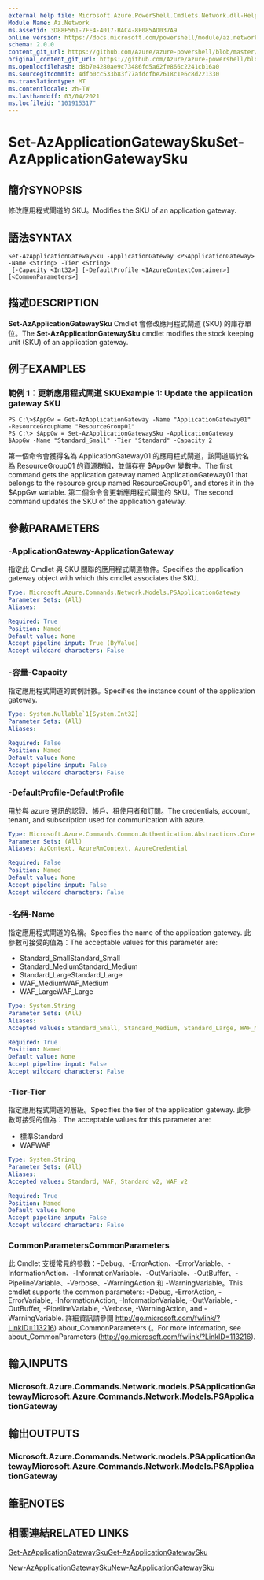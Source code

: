 ```yaml
---
external help file: Microsoft.Azure.PowerShell.Cmdlets.Network.dll-Help.xml
Module Name: Az.Network
ms.assetid: 3D88F561-7FE4-4017-BAC4-8F085AD037A9
online version: https://docs.microsoft.com/powershell/module/az.network/set-azapplicationgatewaysku
schema: 2.0.0
content_git_url: https://github.com/Azure/azure-powershell/blob/master/src/Network/Network/help/Set-AzApplicationGatewaySku.md
original_content_git_url: https://github.com/Azure/azure-powershell/blob/master/src/Network/Network/help/Set-AzApplicationGatewaySku.md
ms.openlocfilehash: d8b7e4280ae9c73486fd5a62fe866c2241cb16a0
ms.sourcegitcommit: 4dfb0cc533b83f77afdcfbe2618c1e6c8d221330
ms.translationtype: MT
ms.contentlocale: zh-TW
ms.lasthandoff: 03/04/2021
ms.locfileid: "101915317"
---
```

# <span data-ttu-id="eecd1-101">Set-AzApplicationGatewaySku</span><span class="sxs-lookup"><span data-stu-id="eecd1-101">Set-AzApplicationGatewaySku</span></span>

## <span data-ttu-id="eecd1-102">簡介</span><span class="sxs-lookup"><span data-stu-id="eecd1-102">SYNOPSIS</span></span>
<span data-ttu-id="eecd1-103">修改應用程式閘道的 SKU。</span><span class="sxs-lookup"><span data-stu-id="eecd1-103">Modifies the SKU of an application gateway.</span></span>

## <span data-ttu-id="eecd1-104">語法</span><span class="sxs-lookup"><span data-stu-id="eecd1-104">SYNTAX</span></span>

```
Set-AzApplicationGatewaySku -ApplicationGateway <PSApplicationGateway> -Name <String> -Tier <String>
 [-Capacity <Int32>] [-DefaultProfile <IAzureContextContainer>] [<CommonParameters>]
```

## <span data-ttu-id="eecd1-105">描述</span><span class="sxs-lookup"><span data-stu-id="eecd1-105">DESCRIPTION</span></span>
<span data-ttu-id="eecd1-106">**Set-AzApplicationGatewaySku** Cmdlet 會修改應用程式閘道 (SKU) 的庫存單位。</span><span class="sxs-lookup"><span data-stu-id="eecd1-106">The **Set-AzApplicationGatewaySku** cmdlet modifies the stock keeping unit (SKU) of an application gateway.</span></span>

## <span data-ttu-id="eecd1-107">例子</span><span class="sxs-lookup"><span data-stu-id="eecd1-107">EXAMPLES</span></span>

### <span data-ttu-id="eecd1-108">範例 1：更新應用程式閘道 SKU</span><span class="sxs-lookup"><span data-stu-id="eecd1-108">Example 1: Update the application gateway SKU</span></span>
```
PS C:\>$AppGw = Get-AzApplicationGateway -Name "ApplicationGateway01" -ResourceGroupName "ResourceGroup01"
PS C:\> $AppGw = Set-AzApplicationGatewaySku -ApplicationGateway $AppGw -Name "Standard_Small" -Tier "Standard" -Capacity 2
```

<span data-ttu-id="eecd1-109">第一個命令會獲得名為 ApplicationGateway01 的應用程式閘道，該閘道屬於名為 ResourceGroup01 的資源群組，並儲存在 $AppGw 變數中。</span><span class="sxs-lookup"><span data-stu-id="eecd1-109">The first command gets the application gateway named ApplicationGateway01 that belongs to the resource group named ResourceGroup01, and stores it in the $AppGw variable.</span></span>
<span data-ttu-id="eecd1-110">第二個命令會更新應用程式閘道的 SKU。</span><span class="sxs-lookup"><span data-stu-id="eecd1-110">The second command updates the SKU of the application gateway.</span></span>

## <span data-ttu-id="eecd1-111">參數</span><span class="sxs-lookup"><span data-stu-id="eecd1-111">PARAMETERS</span></span>

### <span data-ttu-id="eecd1-112">-ApplicationGateway</span><span class="sxs-lookup"><span data-stu-id="eecd1-112">-ApplicationGateway</span></span>
<span data-ttu-id="eecd1-113">指定此 Cmdlet 與 SKU 關聯的應用程式閘道物件。</span><span class="sxs-lookup"><span data-stu-id="eecd1-113">Specifies the application gateway object with which this cmdlet associates the SKU.</span></span>

```yaml
Type: Microsoft.Azure.Commands.Network.Models.PSApplicationGateway
Parameter Sets: (All)
Aliases:

Required: True
Position: Named
Default value: None
Accept pipeline input: True (ByValue)
Accept wildcard characters: False
```

### <span data-ttu-id="eecd1-114">-容量</span><span class="sxs-lookup"><span data-stu-id="eecd1-114">-Capacity</span></span>
<span data-ttu-id="eecd1-115">指定應用程式閘道的實例計數。</span><span class="sxs-lookup"><span data-stu-id="eecd1-115">Specifies the instance count of the application gateway.</span></span>

```yaml
Type: System.Nullable`1[System.Int32]
Parameter Sets: (All)
Aliases:

Required: False
Position: Named
Default value: None
Accept pipeline input: False
Accept wildcard characters: False
```

### <span data-ttu-id="eecd1-116">-DefaultProfile</span><span class="sxs-lookup"><span data-stu-id="eecd1-116">-DefaultProfile</span></span>
<span data-ttu-id="eecd1-117">用於與 azure 通訊的認證、帳戶、租使用者和訂閱。</span><span class="sxs-lookup"><span data-stu-id="eecd1-117">The credentials, account, tenant, and subscription used for communication with azure.</span></span>

```yaml
Type: Microsoft.Azure.Commands.Common.Authentication.Abstractions.Core.IAzureContextContainer
Parameter Sets: (All)
Aliases: AzContext, AzureRmContext, AzureCredential

Required: False
Position: Named
Default value: None
Accept pipeline input: False
Accept wildcard characters: False
```

### <span data-ttu-id="eecd1-118">-名稱</span><span class="sxs-lookup"><span data-stu-id="eecd1-118">-Name</span></span>
<span data-ttu-id="eecd1-119">指定應用程式閘道的名稱。</span><span class="sxs-lookup"><span data-stu-id="eecd1-119">Specifies the name of the application gateway.</span></span>
<span data-ttu-id="eecd1-120">此參數可接受的值為：</span><span class="sxs-lookup"><span data-stu-id="eecd1-120">The acceptable values for this parameter are:</span></span>
- <span data-ttu-id="eecd1-121">Standard_Small</span><span class="sxs-lookup"><span data-stu-id="eecd1-121">Standard_Small</span></span>
- <span data-ttu-id="eecd1-122">Standard_Medium</span><span class="sxs-lookup"><span data-stu-id="eecd1-122">Standard_Medium</span></span>
- <span data-ttu-id="eecd1-123">Standard_Large</span><span class="sxs-lookup"><span data-stu-id="eecd1-123">Standard_Large</span></span>
- <span data-ttu-id="eecd1-124">WAF_Medium</span><span class="sxs-lookup"><span data-stu-id="eecd1-124">WAF_Medium</span></span>
- <span data-ttu-id="eecd1-125">WAF_Large</span><span class="sxs-lookup"><span data-stu-id="eecd1-125">WAF_Large</span></span>

```yaml
Type: System.String
Parameter Sets: (All)
Aliases:
Accepted values: Standard_Small, Standard_Medium, Standard_Large, WAF_Medium, WAF_Large, Standard_v2, WAF_v2

Required: True
Position: Named
Default value: None
Accept pipeline input: False
Accept wildcard characters: False
```

### <span data-ttu-id="eecd1-126">-Tier</span><span class="sxs-lookup"><span data-stu-id="eecd1-126">-Tier</span></span>
<span data-ttu-id="eecd1-127">指定應用程式閘道的層級。</span><span class="sxs-lookup"><span data-stu-id="eecd1-127">Specifies the tier of the application gateway.</span></span>
<span data-ttu-id="eecd1-128">此參數可接受的值為：</span><span class="sxs-lookup"><span data-stu-id="eecd1-128">The acceptable values for this parameter are:</span></span>
- <span data-ttu-id="eecd1-129">標準</span><span class="sxs-lookup"><span data-stu-id="eecd1-129">Standard</span></span>
- <span data-ttu-id="eecd1-130">WAF</span><span class="sxs-lookup"><span data-stu-id="eecd1-130">WAF</span></span>

```yaml
Type: System.String
Parameter Sets: (All)
Aliases:
Accepted values: Standard, WAF, Standard_v2, WAF_v2

Required: True
Position: Named
Default value: None
Accept pipeline input: False
Accept wildcard characters: False
```

### <span data-ttu-id="eecd1-131">CommonParameters</span><span class="sxs-lookup"><span data-stu-id="eecd1-131">CommonParameters</span></span>
<span data-ttu-id="eecd1-132">此 Cmdlet 支援常見的參數：-Debug、-ErrorAction、-ErrorVariable、-InformationAction、-InformationVariable、-OutVariable、-OutBuffer、-PipelineVariable、-Verbose、-WarningAction 和 -WarningVariable。</span><span class="sxs-lookup"><span data-stu-id="eecd1-132">This cmdlet supports the common parameters: -Debug, -ErrorAction, -ErrorVariable, -InformationAction, -InformationVariable, -OutVariable, -OutBuffer, -PipelineVariable, -Verbose, -WarningAction, and -WarningVariable.</span></span> <span data-ttu-id="eecd1-133">詳細資訊請參閱 http://go.microsoft.com/fwlink/?LinkID=113216) about_CommonParameters (。</span><span class="sxs-lookup"><span data-stu-id="eecd1-133">For more information, see about_CommonParameters (http://go.microsoft.com/fwlink/?LinkID=113216).</span></span>

## <span data-ttu-id="eecd1-134">輸入</span><span class="sxs-lookup"><span data-stu-id="eecd1-134">INPUTS</span></span>

### <span data-ttu-id="eecd1-135">Microsoft.Azure.Commands.Network.models.PSApplicationGateway</span><span class="sxs-lookup"><span data-stu-id="eecd1-135">Microsoft.Azure.Commands.Network.Models.PSApplicationGateway</span></span>

## <span data-ttu-id="eecd1-136">輸出</span><span class="sxs-lookup"><span data-stu-id="eecd1-136">OUTPUTS</span></span>

### <span data-ttu-id="eecd1-137">Microsoft.Azure.Commands.Network.models.PSApplicationGateway</span><span class="sxs-lookup"><span data-stu-id="eecd1-137">Microsoft.Azure.Commands.Network.Models.PSApplicationGateway</span></span>

## <span data-ttu-id="eecd1-138">筆記</span><span class="sxs-lookup"><span data-stu-id="eecd1-138">NOTES</span></span>

## <span data-ttu-id="eecd1-139">相關連結</span><span class="sxs-lookup"><span data-stu-id="eecd1-139">RELATED LINKS</span></span>

[<span data-ttu-id="eecd1-140">Get-AzApplicationGatewaySku</span><span class="sxs-lookup"><span data-stu-id="eecd1-140">Get-AzApplicationGatewaySku</span></span>](./Get-AzApplicationGatewaySku.md)

[<span data-ttu-id="eecd1-141">New-AzApplicationGatewaySku</span><span class="sxs-lookup"><span data-stu-id="eecd1-141">New-AzApplicationGatewaySku</span></span>](./New-AzApplicationGatewaySku.md)


